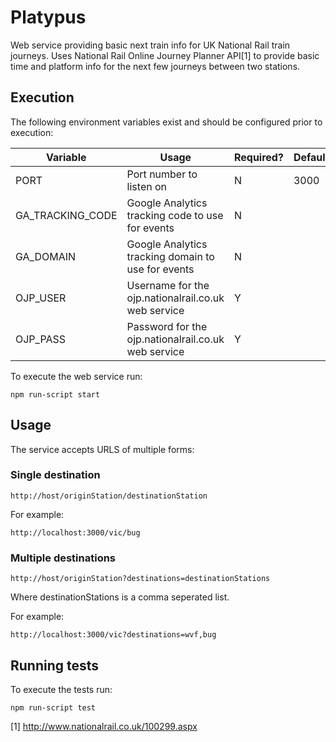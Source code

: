 # Platypus

Web service providing basic next train info for UK National Rail train journeys. Uses National Rail Online Journey Planner API[1] to provide basic time and platform info for the next few journeys between two stations.

## Execution

The following environment variables exist and should be configured prior to execution:

| Variable         | Usage                                               | Required? | Default |
| ---------------- | --------------------------------------------------- | --------- | ------- |
| PORT             | Port number to listen on                            | N         | 3000    |
| GA_TRACKING_CODE | Google Analytics tracking code to use for events    | N         |         |
| GA_DOMAIN        | Google Analytics tracking domain to use for events  | N         |         |
| OJP_USER         | Username for the ojp.nationalrail.co.uk web service | Y         |         |
| OJP_PASS         | Password for the ojp.nationalrail.co.uk web service | Y         |         |

To execute the web service run:

`npm run-script start`

## Usage

The service accepts URLS of multiple forms:

### Single destination

`http://host/originStation/destinationStation`

For example:

`http://localhost:3000/vic/bug`

### Multiple destinations

`http://host/originStation?destinations=destinationStations`

Where destinationStations is a comma seperated list.

For example:

`http://localhost:3000/vic?destinations=wvf,bug`

## Running tests

To execute the tests run:

`npm run-script test`


[1] http://www.nationalrail.co.uk/100299.aspx

